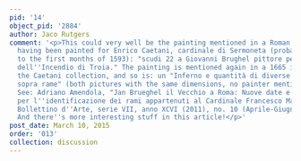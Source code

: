 ```yaml
---
pid: '14'
object_pid: '2884'
author: Jaco Rutgers
comment: '<p>This could very well be the painting mentioned in a Roman document as
  having been painted for Enrico Caetani, cardinale di Sermoneta (probably dating
  to the first months of 1593): "scudi 22 a Giovanni Brughel pittore per un quadro
  dell''Incendio di Troia." The painting is mentioned again in a 1665 inventory of
  the Caetani collection, and so is: un "Inferno e quantità di diverse figure dipinte
  sopra rame" (both pictures with the same dimensions, no painter mentioned though).
  See: Adriano Amendola, "Jan Brueghel il Vecchio a Roma: Nuove date e qualche proposta
  per l''identificazione dei rami appartenuti al Cardinale Francesco Maria del Monte",
  Bollettino d''Arte, serie VII, anno XCVI (2011), no. 10 (Aprile-Giugno), pp. 63-74.
  And there''s more interesting stuff in this article!</p>'
post_date: March 10, 2015
order: '013'
collection: discussion
---
```

